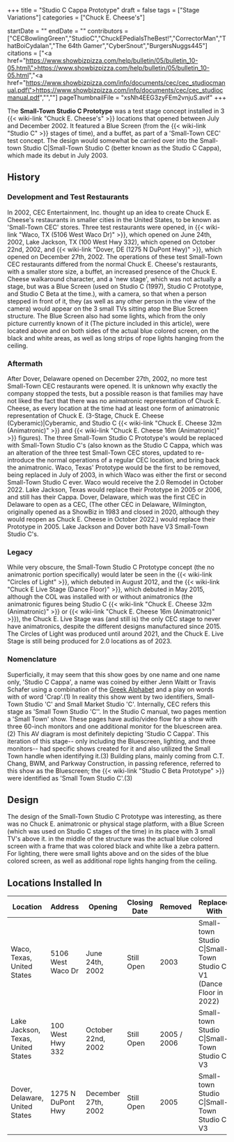 +++
title = "Studio C Cappa Prototype"
draft = false
tags = ["Stage Variations"]
categories = ["Chuck E. Cheese's"]


startDate = ""
endDate = ""
contributors = ["CECBowlingGreen","StudioC","ChuckEPediaIsTheBest!","CorrectorMan","ThatBoiCydalan","The 64th Gamer","CyberSnout","BurgersNuggs445"]
citations = ["<a href=\"https://www.showbizpizza.com/help/bulletin/05/bulletin_10-05.html\">https://www.showbizpizza.com/help/bulletin/05/bulletin_10-05.html</a>","<a href=\"https://www.showbizpizza.com/info/documents/cec/cec_studiocmanual.pdf\">https://www.showbizpizza.com/info/documents/cec/cec_studiocmanual.pdf</a>","<ref></ref>","<ref></ref>"]
pageThumbnailFile = "xsNh4EEG3zyFEm2vnjuS.avif"
+++

The **Small-Town Studio C Prototype** was a test stage concept installed in 3 {{< wiki-link "Chuck E. Cheese's" >}} locations that opened between July and December 2002. It featured a Blue Screen (from the {{< wiki-link "Studio C" >}} stages of time), and a buffet, as part of a 'Small-Town CEC' test concept. The design would somewhat be carried over into the Small-town Studio C|Small-Town Studio C (better known as the Studio C Cappa), which made its debut in July 2003.

## History

### Development and Test Restaurants

In 2002, CEC Entertainment, Inc. thought up an idea to create Chuck E. Cheese's restaurants in smaller cities in the United States, to be known as 'Small-Town CEC' stores. Three test restaurants were opened, in {{< wiki-link "Waco, TX (5106 West Waco Dr)" >}}, which opened on June 24th, 2002, Lake Jackson, TX (100 West Hwy 332), which opened on October 22nd, 2002, and {{< wiki-link "Dover, DE (1275 N DuPont Hwy)" >}}, which opened on December 27th, 2002. The operations of these test Small-Town CEC restaurants differed from the normal Chuck E. Cheese's restaurants, with a smaller store size, a buffet, an increased presence of the Chuck E. Cheese walkaround character, and a 'new stage', which was not actually a stage, but was a Blue Screen (used on Studio C (1997), Studio C Prototype, and Studio C Beta at the time.), with a camera, so that when a person stepped in front of it, they (as well as any other person in the view of the camera) would appear on the 3 small TVs sitting atop the Blue Screen structure. The Blue Screen also had some lights, which from the only picture currently known of it (The picture included in this article), were located above and on both sides of the actual blue colored screen, on the black and white areas, as well as long strips of rope lights hanging from the ceiling.

### Aftermath

After Dover, Delaware opened on December 27th, 2002, no more test Small-Town CEC restaurants were opened. It is unknown why exactly the company stopped the tests, but a possible reason is that families may have not liked the fact that there was no animatronic representation of Chuck E. Cheese, as every location at the time had at least one form of animatronic representation of Chuck E. (3-Stage, Chuck E. Cheese (Cyberamic)|Cyberamic, and Studio C {{< wiki-link "Chuck E. Cheese 32m (Animatronic)" >}} and {{< wiki-link "Chuck E. Cheese 16m (Animatronic)" >}} figures). The three Small-Town Studio C Prototype's would be replaced with Small-Town Studio C's (also known as the Studio C Cappa, which was an alteration of the three test Small-Town CEC stores, updated to re-introduce the normal operations of a regular CEC location, and bring back the animatronic. Waco, Texas' Prototype would be the first to be removed, being replaced in July of 2003, in which Waco was either the first or second Small-Town Studio C ever. Waco would receive the 2.0 Remodel in October 2022. Lake Jackson, Texas would replace their Prototype in 2005 or 2006, and still has their Cappa. Dover, Delaware, which was the first CEC in Delaware to open as a CEC, (The other CEC in Delaware, Wilmington, originally opened as a ShowBiz in 1983 and closed in 2020, although they would reopen as Chuck E. Cheese in October 2022.) would replace their Prototype in 2005. Lake Jackson and Dover both have V3 Small-Town Studio C's.

### Legacy

While very obscure, the Small-Town Studio C Prototype concept (the no animatronic portion specifically) would later be seen in the {{< wiki-link "Circles of Light" >}}, which debuted in August 2012, and the {{< wiki-link "Chuck E Live Stage (Dance Floor)" >}}, which debuted in May 2015, although the COL was installed with or without animatronics (the animatronic figures being Studio C {{< wiki-link "Chuck E. Cheese 32m (Animatronic)" >}} or {{< wiki-link "Chuck E. Cheese 16m (Animatronic)" >}}), the Chuck E. Live Stage was (and still is) the only CEC stage to never have animatronics, despite the different designs manufactured since 2015. The Circles of Light was produced until around 2021, and the Chuck E. Live Stage is still being produced for 2.0 locations as of 2023.

### Nomenclature

Superficially, it may seem that this show goes by one name and one name only, 'Studio C Cappa', a name was coined by either Jenn Waitt or Travis Schafer using a combination of the [Greek Alphabet](https://en.wikipedia.org/wiki/Greek_alphabet) and a play on words with of word 'Crap'.(1) In reality this show went by two identifiers, Small-Town Studio 'C' and Small Market Studio 'C'. Internally, CEC refers this stage as 'Small Town Studio 'C''. In the Studio C manual, two pages mention a 'Small Town' show. These pages have audio/video flow for a show with three 60-inch monitors and one additional monitor for the bluescreen area.(2) This AV diagram is most definitely depicting 'Studio C Cappa'. This iteration of this stage-- only including the Bluescreen, lighting, and three monitors-- had specific shows created for it and also utilized the Small Town handle when identifying it.(3) Building plans, mainly coming from C.T. Chang, BWM, and Parkway Construction, in passing reference, referred to this show as the Bluescreen; the {{< wiki-link "Studio C Beta Prototype" >}} were identified as 'Small Town Studio C'.(3)

## Design

The design of the Small-Town Studio C Prototype was interesting, as there was no Chuck E. animatronic or physical stage platform, with a Blue Screen (which was used on Studio C stages of the time) in its place with 3 small TV's above it. in the middle of the structure was the actual blue colored screen with a frame that was colored black and white like a zebra pattern. For lighting, there were small lights above and on the sides of the blue colored screen, as well as additional rope lights hanging from the ceiling.

## Locations Installed In

| Location                           | Address           | Opening             | Closing Date | Removed     | Replaced With                                                     |
|------------------------------------|-------------------|---------------------|--------------|-------------|-------------------------------------------------------------------|
| Waco, Texas, United States         | 5106 West Waco Dr | June 24th, 2002     | Still Open   | 2003        | Small-town Studio C\|Small-Town Studio C V1 (Dance Floor in 2022) |
| Lake Jackson, Texas, United States | 100 West Hwy 332  | October 22nd, 2002  | Still Open   | 2005 / 2006 | Small-town Studio C\|Small-Town Studio C V3                       |
| Dover, Delaware, United States     | 1275 N DuPont Hwy | December 27th, 2002 | Still Open   | 2005        | Small-town Studio C\|Small-Town Studio C V3                       |
